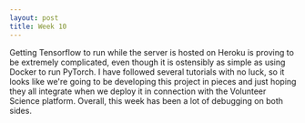 ```yaml
---
layout: post
title: Week 10
---
```


Getting Tensorflow to run while the server is hosted on Heroku is proving to be extremely complicated, even though it is ostensibly as simple as using Docker to run PyTorch. I have followed several tutorials with no luck, so it looks like we're going to be developing this project in pieces and just hoping they all integrate when we deploy it in connection with the Volunteer Science platform. Overall, this week has been a lot of debugging on both sides.


